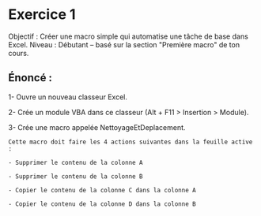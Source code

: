 # Exercice 1 

Objectif : Créer une macro simple qui automatise une tâche de base dans Excel.
Niveau : Débutant – basé sur la section "Première macro" de ton cours.


## Énoncé :

   1- Ouvre un nouveau classeur Excel.

   2- Crée un module VBA dans ce classeur (Alt + F11 > Insertion > Module).

   3-  Crée une macro appelée NettoyageEtDeplacement.

    Cette macro doit faire les 4 actions suivantes dans la feuille active :

    - Supprimer le contenu de la colonne A

    - Supprimer le contenu de la colonne B

    - Copier le contenu de la colonne C dans la colonne A

    - Copier le contenu de la colonne D dans la colonne B